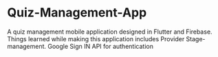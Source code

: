 # Quiz-Management-App
A quiz management mobile application designed in Flutter and Firebase. Things learned while making this application includes Provider Stage-management. Google Sign IN API for authentication
